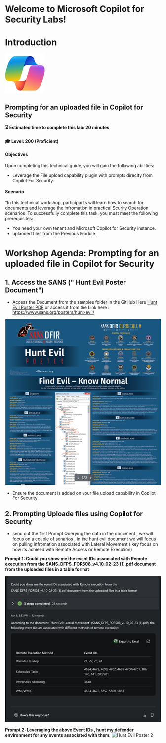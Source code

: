 # Welcome to Microsoft Copilot for Security Labs!
# Introduction
![Security CoPilot Logo](https://github.com/Azure/Copilot-For-Security/blob/main/Images/ic_fluent_copilot_64_64%402x.png)
##  Prompting for an uploaded file in Copilot for Security 
#### ⌛ Estimated time to complete this lab: 20 minutes
#### 🎓 Level: 200 (Proficient)

#### Objectives

Upon completing this technical guide, you will gain the following abilities:<br>

* Leverage the File upload capability  plugin with prompts direclty from Copilot For Security.<br>


#### Scenario
"In this technical workshop, participants will learn how to search for documents and leverage the infromation in practical Scurity Operation scenarios .To successfully complete this task, you must meet the following prerequisites:<br>

* You need your own tenant and Microsoft Copilot for Security instance.<br>
* uplaoded files from the Previous Module .<br>


# Workshop Agenda: Prompting for an uploaded file in Copilot for Security 

## 1. Access the SANS (" Hunt Evil Poster Document")
- Access the Document from the samples folder in the GitHub Here [Hunt Evil Poster PDF](https://github.com/Azure/Copilot-For-Security/blob/main/Technical%20Workshops/Knowledge%20base%20Workshop/Sample%20Files/Hunt%20Evil%20Poster.pdf) or access it from the Link here : https://www.sans.org/posters/hunt-evil/

![Hunt Evil 3](https://github.com/Azure/Copilot-For-Security/blob/main/Images/KB%20Images/huntevil3.png?raw=true)

- Ensure the document is added on your file upload capability in Copilot For Security 

## 2. Prompting Uploade files using Copilot for Security 

- send out the first Prompt Querying the data in the document , we will focus on a couple of senarios , in the hunt evil document we will focus on pulling infromation associated with Lateral Movement ( key focus on how its achieed with Remote Access or Remote Execution)

**Prompt 1: Could you show me the event IDs associated with Remote execution from the SANS_DFPS_FOR508_v4.10_02-23 (1).pdf document from the uploaded files in a table format**

![hunt evil poster 1](https://github.com/Azure/Copilot-For-Security/blob/main/Images/KB%20Images/huntevilfileupload1.png)


**Prompt 2: Leveraging the above Event IDs , hunt my defender environment for any events associated with them.**
![Hunt Evil Poster 2](https://github.com/Azure/Copilot-For-Security/blob/main/Images/KB%20Images/huntevilfileupload2)

